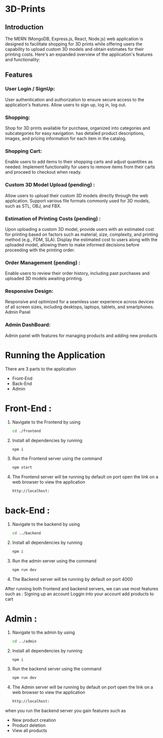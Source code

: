 # 3D-Prints

## Introduction

The MERN (MongoDB, Express.js, React, Node.js) web application is designed to facilitate shopping for 3D prints while offering users the capability to upload custom 3D models and obtain estimates for their printing costs. Here's an expanded overview of the application's features and functionality:

## Features

### User Login / SignUp:
User authentication and authorization to ensure secure access to the application's features.
Allow users to sign up, log in, log out.

### Shopping:
Shop for 3D prints available for purchase, organized into categories and subcategories for easy navigation.
has detailed product descriptions, images, and pricing information for each item in the catalog.

### Shopping Cart:
Enable users to add items to their shopping carts and adjust quantities as needed.
Implement functionality for users to remove items from their carts and proceed to checkout when ready.

### Custom 3D Model Upload (pending) :
Allow users to upload their custom 3D models directly through the web application.
Support various file formats commonly used for 3D models, such as STL, OBJ, and FBX.

### Estimation of Printing Costs (pending) :
Upon uploading a custom 3D model, provide users with an estimated cost for printing based on factors such as material, size, complexity, and printing method (e.g., FDM, SLA).
Display the estimated cost to users along with the uploaded model, allowing them to make informed decisions before proceeding with the printing order.

### Order Management (pending) :
Enable users to review their order history, including past purchases and uploaded 3D models awaiting printing.

### Responsive Design:
Responsive and optimized for a seamless user experience across devices of all screen sizes, including desktops, laptops, tablets, and smartphones.
Admin Panel

### Admin DashBoard:
Admin panel with features for managing products and adding new products

# Running the Application

There are 3 parts to the application

* Front-End
* Back-End
* Admin

# Front-End :
1. Navigate to the Frontend by using
   
   ```bash
   cd ./frontend
   ```
   
2. Install all dependencies by running
   
   ```bash
   npm i 
   ```
   
3. Run the Frontend server using the command

   ```bash
   npm start
   ```

4. The Frontend server will be running by default on port 
   open the link on a web browser to view the application

   ```bash
   http://localhost:
   ```

# back-End :
1. Navigate to the backend by using
   
   ```bash
   cd ../backend
   ```
   
2. Install all dependencies by running
   
   ```bash
   npm i 
   ```
   
3. Run the admin server using the command

   ```bash
   npm run dev
   ```
4. The Backend server will be running by default on port 4000 
       
After running both frontend and backend servers, we can use most features such as :
Signing up an account
Loggin into your account
add products to cart


    
# Admin :
1. Navigate to the admin by using
   
   ```bash
   cd ../admin
   ```
   
2. Install all dependencies by running
   
   ```bash
   npm i 
   ```
   
3. Run the backend server using the command

   ```bash
   npm run dev
   ```
4. The Admin server will be running by default on port 
   open the link on a web browser to view the application

   ```bash
   http://localhost:
   ```
   
    

when you run the backend server you gain features such as
* New product creation
* Product deletion
* View all products






